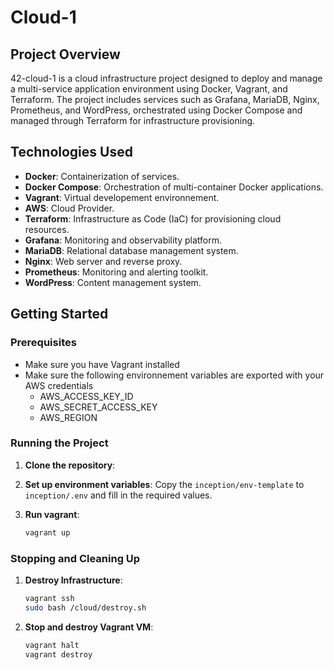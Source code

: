 # Cloud-1

## Project Overview

42-cloud-1 is a cloud infrastructure project designed to deploy and manage a multi-service application environment using Docker, Vagrant, and Terraform. The project includes services such as Grafana, MariaDB, Nginx, Prometheus, and WordPress, orchestrated using Docker Compose and managed through Terraform for infrastructure provisioning.

## Technologies Used

- **Docker**: Containerization of services.
- **Docker Compose**: Orchestration of multi-container Docker applications.
- **Vagrant**: Virtual developement environnement.
- **AWS**: Cloud Provider.
- **Terraform**: Infrastructure as Code (IaC) for provisioning cloud resources.
- **Grafana**: Monitoring and observability platform.
- **MariaDB**: Relational database management system.
- **Nginx**: Web server and reverse proxy.
- **Prometheus**: Monitoring and alerting toolkit.
- **WordPress**: Content management system.

## Getting Started

### Prerequisites

- Make sure you have Vagrant installed
- Make sure the following environnement variables are exported with your AWS credentials
  - AWS_ACCESS_KEY_ID
  - AWS_SECRET_ACCESS_KEY
  - AWS_REGION 

### Running the Project

1. **Clone the repository**:

2. **Set up environment variables**:
    Copy the `inception/env-template` to `inception/.env` and fill in the required values.

3. **Run vagrant**:
    ```sh
    vagrant up
    ```

### Stopping and Cleaning Up

1. **Destroy Infrastructure**:
    ```sh
    vagrant ssh
    sudo bash /cloud/destroy.sh
    ```
2. **Stop and destroy Vagrant VM**:
    ```sh
    vagrant halt
    vagrant destroy
    ```
